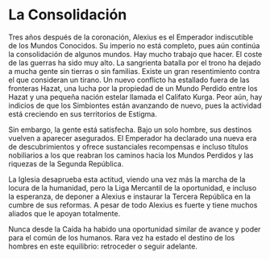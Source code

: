 # La Consolidación

Tres años después de la coronación, Alexius es el Emperador indiscutible de los Mundos Conocidos. Su imperio no está completo, pues aún continúa la consolidación de algunos mundos. Hay mucho trabajo que hacer. El coste de las guerras ha sido muy alto. La sangrienta batalla por el trono ha dejado a mucha gente sin tierras o sin familias. Existe un gran resentimiento contra el que consideran un tirano. Un nuevo conflicto ha estallado fuera de las fronteras Hazat, una lucha por la propiedad de un Mundo Perdido entre los Hazat y una pequeña nación estelar llamada el Califato Kurga. Peor aún, hay indicios de que los Simbiontes están avanzando de nuevo, pues la actividad está creciendo en sus territorios de Estigma.

Sin embargo, la gente está satisfecha. Bajo un solo hombre, sus destinos vuelven a aparecer asegurados. El Emperador ha declarado una nueva era de descubrimientos y ofrece sustanciales recompensas e incluso títulos nobiliarios a los que reabran los caminos hacia los Mundos Perdidos y las riquezas de la Segunda República.

La Iglesia desaprueba esta actitud, viendo una vez más la marcha de la locura de la humanidad, pero la Liga Mercantil de la oportunidad, e incluso la esperanza, de deponer a Alexius e instaurar la Tercera República en la cumbre de sus reformas. A pesar de todo Alexius es fuerte y tiene muchos aliados que le apoyan totalmente.

Nunca desde la Caída ha habido una oportunidad similar de avance y poder para el común de los humanos. Rara vez ha estado el destino de los hombres en este equilibrio: retroceder o seguir adelante.
